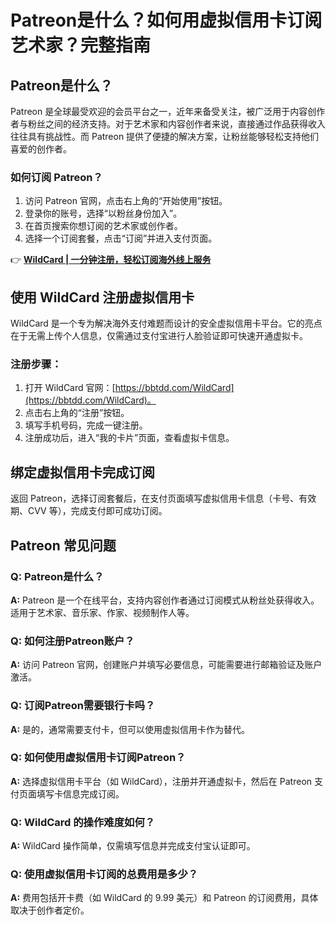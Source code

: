 # Patreon是什么？如何用虚拟信用卡订阅艺术家？完整指南

## Patreon是什么？

Patreon 是全球最受欢迎的会员平台之一，近年来备受关注，被广泛用于内容创作者与粉丝之间的经济支持。对于艺术家和内容创作者来说，直接通过作品获得收入往往具有挑战性。而 Patreon 提供了便捷的解决方案，让粉丝能够轻松支持他们喜爱的创作者。



### 如何订阅 Patreon？

1. 访问 Patreon 官网，点击右上角的“开始使用”按钮。
2. 登录你的账号，选择“以粉丝身份加入”。
3. 在首页搜索你想订阅的艺术家或创作者。
4. 选择一个订阅套餐，点击“订阅”并进入支付页面。

👉 **[WildCard | 一分钟注册，轻松订阅海外线上服务](https://bbtdd.com/WildCard)**

## 使用 WildCard 注册虚拟信用卡

WildCard 是一个专为解决海外支付难题而设计的安全虚拟信用卡平台。它的亮点在于无需上传个人信息，仅需通过支付宝进行人脸验证即可快速开通虚拟卡。

### 注册步骤：

1. 打开 WildCard 官网：[https://bbtdd.com/WildCard](https://bbtdd.com/WildCard)。
2. 点击右上角的“注册”按钮。
3. 填写手机号码，完成一键注册。
4. 注册成功后，进入“我的卡片”页面，查看虚拟卡信息。

## 绑定虚拟信用卡完成订阅

返回 Patreon，选择订阅套餐后，在支付页面填写虚拟信用卡信息（卡号、有效期、CVV 等），完成支付即可成功订阅。



## Patreon 常见问题

### Q: Patreon是什么？
**A:** Patreon 是一个在线平台，支持内容创作者通过订阅模式从粉丝处获得收入。适用于艺术家、音乐家、作家、视频制作人等。

### Q: 如何注册Patreon账户？
**A:** 访问 Patreon 官网，创建账户并填写必要信息，可能需要进行邮箱验证及账户激活。

### Q: 订阅Patreon需要银行卡吗？
**A:** 是的，通常需要支付卡，但可以使用虚拟信用卡作为替代。

### Q: 如何使用虚拟信用卡订阅Patreon？
**A:** 选择虚拟信用卡平台（如 WildCard），注册并开通虚拟卡，然后在 Patreon 支付页面填写卡信息完成订阅。

### Q: WildCard 的操作难度如何？
**A:** WildCard 操作简单，仅需填写信息并完成支付宝认证即可。

### Q: 使用虚拟信用卡订阅的总费用是多少？
**A:** 费用包括开卡费（如 WildCard 的 9.99 美元）和 Patreon 的订阅费用，具体取决于创作者定价。